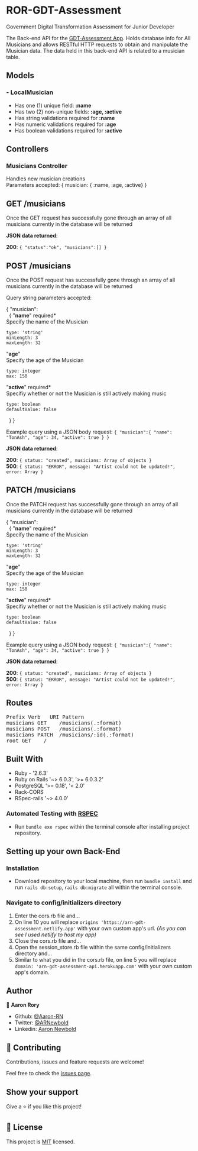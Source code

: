 # ROR-GDT-Assessment
Government Digital Transformation Assessment for Junior Developer

The Back-end API for the [GDT-Assessment App](https://github.com/Aaron-RN/REACT-GDT-FrontEnd/tree/v1.0). Holds database info for All Musicians and allows RESTful HTTP requests to obtain and manipulate the Musician data.
The data held in this back-end API is related to a musician table.

## Models
### - LocalMusician
- Has one (1) unique field: **:name**
- Has two (2) non-unique fields: **:age, :active**
- Has string validations required for **:name**
- Has numeric validations required for **:age**
- Has boolean validations required for **:active**

## Controllers
### Musicians Controller
Handles new musician creations  
Parameters accepted: { musician: { :name, :age, :active} }

## GET /musicians

Once the GET request has successfully gone through an array of all musicians currently in the database will be returned

**JSON data returned**:

**200**: ```{ "status":"ok", "musicians":[] }```

## POST /musicians

Once the POST request has successfully gone through an array of all musicians currently in the database will be returned

Query string parameters accepted:

{ "musician":  
&nbsp;&nbsp;{
  "**name**" required*  
  Specify the name of the Musician
  ```
  type: 'string'
  minLength: 3
  maxLength: 32
  ```
  "**age**"  
  Specify the age of the Musician
  ```
  type: integer
  max: 150
  ```
  "**active**" required*  
  Specifiy whether or not the Musician is still actively making music
  ```
  type: boolean
  defaultValue: false
  ```
&nbsp;&nbsp;}
}

Example query using a JSON body request: ```{ "musician":{ "name": "TonAsh", "age": 34, "active": true } }```

**JSON data returned**:

**200**: ```{ status: "created", musicians: Array of objects }```  
**500**: ```{ status: "ERROR", message: "Artist could not be updated!", error: Array }```

## PATCH /musicians

Once the PATCH request has successfully gone through an array of all musicians currently in the database will be returned

{ "musician":  
&nbsp;&nbsp;{
  "**name**" required*  
  Specify the name of the Musician
  ```
  type: 'string'
  minLength: 3
  maxLength: 32
  ```
  "**age**"  
  Specify the age of the Musician
  ```
  type: integer
  max: 150
  ```
  "**active**" required*  
  Specifiy whether or not the Musician is still actively making music
  ```
  type: boolean
  defaultValue: false
  ```
&nbsp;&nbsp;}
}

Example query using a JSON body request: ```{ "musician":{ "name": "TonAsh", "age": 34, "active": true } }```

**JSON data returned**:

**200**: ```{ status: "created", musicians: Array of objects }```  
**500**: ```{ status: "ERROR", message: "Artist could not be updated!", error: Array }```

## Routes
<pre>
Prefix Verb   URI Pattern                                                                       Controller#Action
musicians GET    /musicians(.:format)                                                           musicians#index
musicians POST   /musicians(.:format)                                                           musicians#create
musicians PATCH  /musicians/:id(.:format)                                                       musicians#update
root GET    /                                                                                   musicians#index
</pre>

## Built With

- Ruby - '2.6.3'
- Ruby on Rails '~> 6.0.3', '>= 6.0.3.2'
- PostgreSQL '>= 0.18', '< 2.0'
- Rack-CORS
- RSpec-rails '~> 4.0.0'

### Automated Testing with [RSPEC](https://github.com/rspec/rspec-rails)

* Run `bundle exe rspec` within the terminal console after installing project repository.

## Setting up your own Back-End

### Installation

* Download repository to your local machine, then run `bundle install` and run `rails db:setup`, `rails db:migrate` all within the terminal console.

### Navigate to config/initializers directory

1. Enter the cors.rb file and...
2. On line 10 you will replace ```origins 'https://arn-gdt-assessment.netlify.app'``` with your own custom app's url. *(As you can see I used netlify to host my app)*
3. Close the cors.rb file and...
4. Open the session_store.rb file within the same config/initializers directory and...
5. Similar to what you did in the cors.rb file, on line 5 you will replace ```domain: 'arn-gdt-assessment-api.herokuapp.com'``` with your own custom app's domain.

## Author

👤 **Aaron Rory**

- Github: [@Aaron-RN](https://github.com/Aaron-RN)
- Twitter: [@ARNewbold](https://twitter.com/ARNewbold)
- Linkedin: [Aaron Newbold](https://www.linkedin.com/in/aaron-newbold-1b9233187/)

## 🤝 Contributing

Contributions, issues and feature requests are welcome!

Feel free to check the [issues page](issues/).

## Show your support

Give a ⭐️ if you like this project!

## 📝 License

This project is [MIT](lic.url) licensed.
